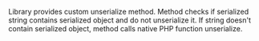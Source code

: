 Library provides custom unserialize method. Method checks if serialized string contains serialized object and do not
unserialize it. If string doesn't contain serialized object, method calls native PHP function unserialize.